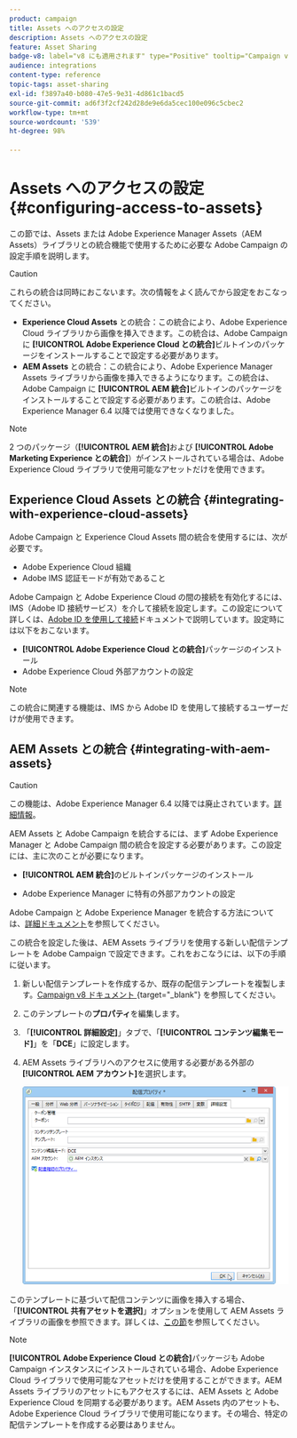 ```yaml
---
product: campaign
title: Assets へのアクセスの設定
description: Assets へのアクセスの設定
feature: Asset Sharing
badge-v8: label="v8 にも適用されます" type="Positive" tooltip="Campaign v8 にも適用されます"
audience: integrations
content-type: reference
topic-tags: asset-sharing
exl-id: f3897a40-b080-47e5-9e31-4d861c1bacd5
source-git-commit: ad6f3f2cf242d28de9e6da5cec100e096c5cbec2
workflow-type: tm+mt
source-wordcount: '539'
ht-degree: 98%

---
```


# Assets へのアクセスの設定 {#configuring-access-to-assets}

この節では、Assets または Adobe Experience Manager Assets（AEM Assets）ライブラリとの統合機能で使用するために必要な Adobe Campaign の設定手順を説明します。

>[!CAUTION]
>
>これらの統合は同時におこないます。次の情報をよく読んでから設定をおこなってください。

* **Experience Cloud Assets** との統合：この統合により、Adobe Experience Cloud ライブラリから画像を挿入できます。この統合は、Adobe Campaign に **[!UICONTROL Adobe Experience Cloud との統合]**&#x200B;ビルトインのパッケージをインストールすることで設定する必要があります。
* **AEM Assets** との統合：この統合により、Adobe Experience Manager Assets ライブラリから画像を挿入できるようになります。この統合は、Adobe Campaign に **[!UICONTROL AEM 統合]**&#x200B;ビルトインのパッケージをインストールすることで設定する必要があります。この統合は、Adobe Experience Manager 6.4 以降では使用できなくなりました。

>[!NOTE]
>
>2 つのパッケージ（**[!UICONTROL AEM 統合]**&#x200B;および **[!UICONTROL Adobe Marketing Experience との統合]**）がインストールされている場合は、Adobe Experience Cloud ライブラリで使用可能なアセットだけを使用できます。

## Experience Cloud Assets との統合 {#integrating-with-experience-cloud-assets}

Adobe Campaign と Experience Cloud Assets 間の統合を使用するには、次が必要です。

* Adobe Experience Cloud 組織
* Adobe IMS 認証モードが有効であること

Adobe Campaign と Adobe Experience Cloud の間の接続を有効化するには、IMS（Adobe ID 接続サービス）を介して接続を設定します。この設定について詳しくは、[Adobe ID を使用して接続](../../integrations/using/about-adobe-id.md)ドキュメントで説明しています。設定時には以下をおこないます。

* **[!UICONTROL Adobe Experience Cloud との統合]**&#x200B;パッケージのインストール
* Adobe Experience Cloud 外部アカウントの設定

>[!NOTE]
>
>この統合に関連する機能は、IMS から Adobe ID を使用して接続するユーザーだけが使用できます。

## AEM Assets との統合 {#integrating-with-aem-assets}


>[!CAUTION]
>
>この機能は、Adobe Experience Manager 6.4 以降では廃止されています。[詳細情報](https://experienceleague.adobe.com/docs/experience-manager-64/release-notes/deprecated-removed-features.html?lang=ja#removed-features)。

AEM Assets と Adobe Campaign を統合するには、まず Adobe Experience Manager と Adobe Campaign 間の統合を設定する必要があります。この設定には、主に次のことが必要になります。

* **[!UICONTROL AEM 統合]**&#x200B;のビルトインパッケージのインストール

* Adobe Experience Manager に特有の外部アカウントの設定

Adobe Campaign と Adobe Experience Manager を統合する方法については、[詳細ドキュメント](../../integrations/using/about-adobe-experience-manager.md)を参照してください。

この統合を設定した後は、AEM Assets ライブラリを使用する新しい配信テンプレートを Adobe Campaign で設定できます。これをおこなうには、以下の手順に従います。

1. 新しい配信テンプレートを作成するか、既存の配信テンプレートを複製します。[Campaign v8 ドキュメント &#x200B;](https://experienceleague.adobe.com/docs/campaign/campaign-v8/send/create-templates.html?lang=ja){target="_blank"} を参照してください。
1. このテンプレートの&#x200B;**プロパティ**&#x200B;を編集します。
1. 「**[!UICONTROL 詳細設定]**」タブで、「**[!UICONTROL コンテンツ編集モード]**」を「**DCE**」に設定します。
1. AEM Assets ライブラリへのアクセスに使用する必要がある外部の **[!UICONTROL AEM アカウント]**&#x200B;を選択します。

   ![](assets/dam_aem_assets1.png)

このテンプレートに基づいて配信コンテンツに画像を挿入する場合、「**[!UICONTROL 共有アセットを選択]**」オプションを使用して AEM Assets ライブラリの画像を参照できます。詳しくは、[この節](../../integrations/using/inserting-a-shared-asset.md)を参照してください。

>[!NOTE]
>
>**[!UICONTROL Adobe Experience Cloud との統合]**&#x200B;パッケージも Adobe Campaign インスタンスにインストールされている場合、Adobe Experience Cloud ライブラリで使用可能なアセットだけを使用することができます。AEM Assets ライブラリのアセットにもアクセスするには、AEM Assets と Adobe Experience Cloud を同期する必要があります。AEM Assets 内のアセットも、Adobe Experience Cloud ライブラリで使用可能になります。その場合、特定の配信テンプレートを作成する必要はありません。
